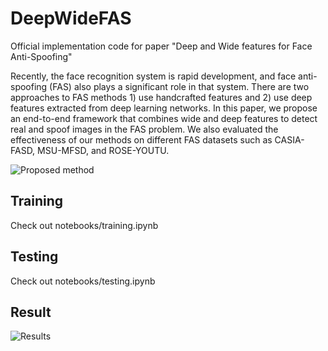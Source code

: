 # DeepWideFAS
Official implementation code for paper "Deep and Wide features for Face Anti-Spoofing"


Recently, the face recognition system is rapid development, and face anti-spoofing (FAS) also plays a significant role in that system. 
There are two approaches to FAS methods 1) use handcrafted features and 2) use deep features extracted from deep learning networks. 
In this paper, we propose an end-to-end framework that combines wide and deep features to detect real and spoof images in the FAS problem.
We also evaluated the effectiveness of our methods on different FAS datasets such as CASIA-FASD, MSU-MFSD, and ROSE-YOUTU.

![Proposed method](https://github.com/ngoanphamvan/DeepWideFAS/blob/main/img/ppdx.png "Proposed method")





## Training 
Check out notebooks/training.ipynb

## Testing
Check out notebooks/testing.ipynb

## Result
![Results](https://github.com/ngoanphamvan/DeepWideFAS/blob/main/img/result.png "Results")

